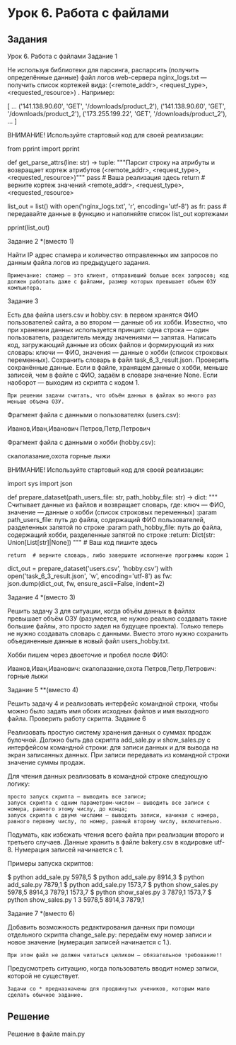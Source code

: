 # Урок 6. Работа с файлами

## Задания
Урок 6. Работа с файлами
Задание 1

Не используя библиотеки для парсинга, распарсить (получить определённые данные) файл логов web-сервера nginx_logs.txt — получить список кортежей вида: (<remote_addr>, <request_type>, <requested_resource>) . Например:

[
    ...
    ('141.138.90.60', 'GET', '/downloads/product_2'),
    ('141.138.90.60', 'GET', '/downloads/product_2'),
    ('173.255.199.22', 'GET', '/downloads/product_2'),
    ...
]

ВНИМАНИЕ! Используйте стартовый код для своей реализации:

from pprint import pprint


def get_parse_attrs(line: str) -> tuple:
    """Парсит строку на атрибуты и возвращает кортеж атрибутов (<remote_addr>, <request_type>, <requested_resource>)"""
    pass  # Ваша реализация здесь
    return  # верните кортеж значений <remote_addr>, <request_type>, <requested_resource>


list_out = list()
with open('nginx_logs.txt', 'r', encoding='utf-8') as fr:
    pass  # передавайте данные в функцию и наполняйте список list_out кортежами

pprint(list_out)

Задание 2 *(вместо 1)

Найти IP адрес спамера и количество отправленных им запросов по данным файла логов из предыдущего задания.

    Примечание: спамер — это клиент, отправивший больше всех запросов; код должен работать даже с файлами, размер которых превышает объем ОЗУ компьютера.

Задание 3

Есть два файла users.csv и hobby.csv: в первом хранятся ФИО пользователей сайта, а во втором — данные об их хобби. Известно, что при хранении данных используется принцип: одна строка — один пользователь, разделитель между значениями — запятая. Написать код, загружающий данные из обоих файлов и формирующий из них словарь: ключи — ФИО, значения — данные о хобби (список строковых переменных). Сохранить словарь в файл task_6_3_result.json. Проверить сохранённые данные. Если в файле, хранящем данные о хобби, меньше записей, чем в файле с ФИО, задаём в словаре значение None. Если наоборот — выходим из скрипта с кодом 1.

    При решении задачи считать, что объём данных в файлах во много раз меньше объема ОЗУ.

Фрагмент файла с данными о пользователях (users.csv):

Иванов,Иван,Иванович
Петров,Петр,Петрович

Фрагмент файла с данными о хобби (hobby.csv):

скалолазание,охота
горные лыжи

ВНИМАНИЕ! Используйте стартовый код для своей реализации:

import sys
import json


def prepare_dataset(path_users_file: str, path_hobby_file: str) -> dict:
    """
    Считывает данные из файлов и возвращает словарь, где:
        ключ — ФИО, значение — данные о хобби (список строковых переменных)
    :param path_users_file: путь до файла, содержащий ФИО пользователей, разделенных запятой по строке
    :param path_hobby_file: путь до файла, содержащий хобби, разделенные запятой по строке
    :return: Dict(str: Union[List[str]|None])
    """
    # Ваш код пишите здесь

    return  # верните словарь, либо завершите исполнение программы кодом 1


dict_out = prepare_dataset('users.csv', 'hobby.csv')
with open('task_6_3_result.json', 'w', encoding='utf-8') as fw:
    json.dump(dict_out, fw, ensure_ascii=False, indent=2)

Задание 4 *(вместо 3)

Решить задачу 3 для ситуации, когда объём данных в файлах превышает объём ОЗУ (разумеется, не нужно реально создавать такие большие файлы, это просто задел на будущее проекта). Только теперь не нужно создавать словарь с данными. Вместо этого нужно сохранить объединенные данные в новый файл users_hobby.txt.

Хобби пишем через двоеточие и пробел после ФИО:

Иванов,Иван,Иванович: скалолазание,охота
Петров,Петр,Петрович: горные лыжи

Задание 5 **(вместо 4)

Решить задачу 4 и реализовать интерфейс командной строки, чтобы можно было задать имя обоих исходных файлов и имя выходного файла. Проверить работу скрипта.
Задание 6

Реализовать простую систему хранения данных о суммах продаж булочной. Должно быть два скрипта add_sale.py и show_sales.py с интерфейсом командной строки: для записи данных и для вывода на экран записанных данных. При записи передавать из командной строки значение суммы продаж.

Для чтения данных реализовать в командной строке следующую логику:

    просто запуск скрипта — выводить все записи;
    запуск скрипта с одним параметром-числом — выводить все записи с номера, равного этому числу, до конца;
    запуск скрипта с двумя числами — выводить записи, начиная с номера, равного первому числу, по номер, равный второму числу, включительно.

Подумать, как избежать чтения всего файла при реализации второго и третьего случаев. Данные хранить в файле bakery.csv в кодировке utf-8. Нумерация записей начинается с 1.

Примеры запуска скриптов:

$ python add_sale.py 5978,5
$ python add_sale.py 8914,3
$ python add_sale.py 7879,1
$ python add_sale.py 1573,7
$ python show_sales.py
5978,5
8914,3
7879,1
1573,7
$ python show_sales.py 3
7879,1
1573,7
$ python show_sales.py 1 3
5978,5
8914,3
7879,1

Задание 7 *(вместо 6)

Добавить возможность редактирования данных при помощи отдельного скрипта change_sale.py: передаём ему номер записи и новое значение (нумерация записей начинается с 1.).

    При этом файл не должен читаться целиком — обязательное требование!!

Предусмотреть ситуацию, когда пользователь вводит номер записи, которой не существует.

    Задачи со * предназначены для продвинутых учеников, которым мало сделать обычное задание.
 

 

## Решение

Решение в файле main.py
